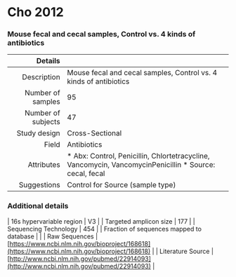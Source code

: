 # Cho 2012

### Mouse fecal and cecal samples, Control vs. 4 kinds of antibiotics


| Details        |             |
| -------------: |-------------|
| Description      | Mouse fecal and cecal samples, Control vs. 4 kinds of antibiotics |
| Number of samples     | 95      |
| Number of subjects | 47      |
| Study design | Cross-Sectional |
| Field | Antibiotics|
| Attributes | * Abx: Control, Penicillin, Chlortetracycline, Vancomycin, VancomycinPenicillin *  Source: cecal, fecal |
| Suggestions | Control for Source (sample type)

### Additional details

| 16s hypervariable region | V3 |
| Targeted amplicon size | 177 |
| Sequencing Technology | 454 |
| Fraction of sequences mapped to database |  |
| Raw Sequences | [https://www.ncbi.nlm.nih.gov/bioproject/168618](https://www.ncbi.nlm.nih.gov/bioproject/168618) |
| Literature Source | [http://www.ncbi.nlm.nih.gov/pubmed/22914093](http://www.ncbi.nlm.nih.gov/pubmed/22914093) |